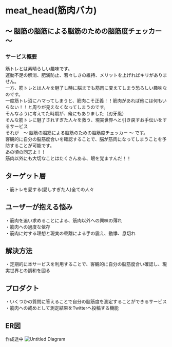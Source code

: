 # meat_head(筋肉バカ)
## 〜 脳筋の脳筋による脳筋のための脳筋度チェッカー 〜
### サービス概要
筋トレとは素晴らしい趣味です。  
運動不足の解消、肥満防止、若々しさの維持、メリットを上げればキリがありません。  
一方、筋トレとは人々を魅了し時に脳までも筋肉に変えてしまう恐ろしい趣味なのです。   
一度筋トレ沼にハマってしまうと、筋肉こそ正義！！筋肉があれば他には何もいらない！！と周りが見えなくなってしまうのです。  
そんなふうに考えてた時期が、俺にもありました（刃牙風）  
そんな筋トレに魅了されすぎた人々を救う、現実世界へと引き戻すお手伝いをするサービス  
それが　〜 脳筋の脳筋による脳筋のための脳筋度チェッカー 〜 です。  
客観的に自分の脳筋度合いを確認することで、脳が筋肉になってしまうことを予防することが可能です。  
あの頃の同志よ！！  
筋肉以外にも大切なことはたくさんある、眼を覚ますんだ！！  
## ターゲット層
・筋トレを愛する(愛しすぎた人)全ての人々    
## ユーザーが抱える悩み
・筋肉を追い求めることによる、筋肉以外への興味の薄れ    
・筋肉への過度な依存  
・筋肉に対する理想と現実の乖離による手の震え、動悸、息切れ  
## 解決方法
・定期的に本サービスを利用することで、客観的に自分の脳筋度合い確認し、現実世界との調和を図る
## プロダクト
・いくつかの質問に答えることで自分の脳筋度を測定することができるサービス  
・筋肉への戒めとして測定結果をTwitterへ投稿する機能


## ER図
作成途中
![Untitled Diagram](https://user-images.githubusercontent.com/67542616/106670352-49399900-65f0-11eb-9d30-5b60e13b6bbd.png)
